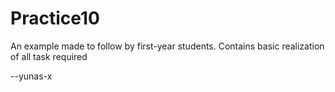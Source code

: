 # Practice10

An example made to follow by first-year students. Contains basic realization of all task required

--yunas-x
